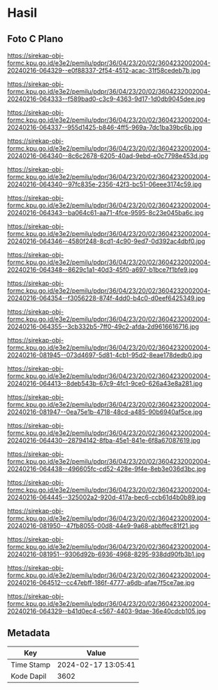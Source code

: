 # Hasil

## Foto C Plano

https://sirekap-obj-formc.kpu.go.id/e3e2/pemilu/pdpr/36/04/23/20/02/3604232002004-20240216-064329--e0f88337-2f54-4512-acac-31f58cedeb7b.jpg

https://sirekap-obj-formc.kpu.go.id/e3e2/pemilu/pdpr/36/04/23/20/02/3604232002004-20240216-064333--f589bad0-c3c9-4363-9d17-1d0db9045dee.jpg

https://sirekap-obj-formc.kpu.go.id/e3e2/pemilu/pdpr/36/04/23/20/02/3604232002004-20240216-064337--955d1425-b846-4ff5-969a-7dc1ba39bc6b.jpg

https://sirekap-obj-formc.kpu.go.id/e3e2/pemilu/pdpr/36/04/23/20/02/3604232002004-20240216-064340--8c6c2678-6205-40ad-9ebd-e0c7798e453d.jpg

https://sirekap-obj-formc.kpu.go.id/e3e2/pemilu/pdpr/36/04/23/20/02/3604232002004-20240216-064340--97fc835e-2356-42f3-bc51-06eee3174c59.jpg

https://sirekap-obj-formc.kpu.go.id/e3e2/pemilu/pdpr/36/04/23/20/02/3604232002004-20240216-064343--ba064c61-aa71-4fce-9595-8c23e045ba6c.jpg

https://sirekap-obj-formc.kpu.go.id/e3e2/pemilu/pdpr/36/04/23/20/02/3604232002004-20240216-064346--4580f248-8cd1-4c90-9ed7-0d392ac4dbf0.jpg

https://sirekap-obj-formc.kpu.go.id/e3e2/pemilu/pdpr/36/04/23/20/02/3604232002004-20240216-064348--8629c1a1-40d3-45f0-a697-b1bce7f1bfe9.jpg

https://sirekap-obj-formc.kpu.go.id/e3e2/pemilu/pdpr/36/04/23/20/02/3604232002004-20240216-064354--f3056228-874f-4dd0-b4c0-d0eef6425349.jpg

https://sirekap-obj-formc.kpu.go.id/e3e2/pemilu/pdpr/36/04/23/20/02/3604232002004-20240216-064355--3cb332b5-7ff0-49c2-afda-2d9616616716.jpg

https://sirekap-obj-formc.kpu.go.id/e3e2/pemilu/pdpr/36/04/23/20/02/3604232002004-20240216-081945--073d4697-5d81-4cb1-95d2-8eae178dedb0.jpg

https://sirekap-obj-formc.kpu.go.id/e3e2/pemilu/pdpr/36/04/23/20/02/3604232002004-20240216-064413--8deb543b-67c9-4fc1-9ce0-626a43e8a281.jpg

https://sirekap-obj-formc.kpu.go.id/e3e2/pemilu/pdpr/36/04/23/20/02/3604232002004-20240216-081947--0ea75e1b-4718-48cd-a485-90b6940af5ce.jpg

https://sirekap-obj-formc.kpu.go.id/e3e2/pemilu/pdpr/36/04/23/20/02/3604232002004-20240216-064430--28794142-8fba-45e1-841e-6f8a67087619.jpg

https://sirekap-obj-formc.kpu.go.id/e3e2/pemilu/pdpr/36/04/23/20/02/3604232002004-20240216-064438--496605fc-cd52-428e-9f4e-8eb3e036d3bc.jpg

https://sirekap-obj-formc.kpu.go.id/e3e2/pemilu/pdpr/36/04/23/20/02/3604232002004-20240216-064445--325002a2-920d-417a-bec6-ccb61d4b0b89.jpg

https://sirekap-obj-formc.kpu.go.id/e3e2/pemilu/pdpr/36/04/23/20/02/3604232002004-20240216-081950--47fb8055-00d8-44e9-9a68-abbffec81f21.jpg

https://sirekap-obj-formc.kpu.go.id/e3e2/pemilu/pdpr/36/04/23/20/02/3604232002004-20240216-081951--9306d92b-6936-4968-8295-938dd90fb3b1.jpg

https://sirekap-obj-formc.kpu.go.id/e3e2/pemilu/pdpr/36/04/23/20/02/3604232002004-20240216-064512--cc47ebff-186f-4777-a6db-afae7f5ce7ae.jpg

https://sirekap-obj-formc.kpu.go.id/e3e2/pemilu/pdpr/36/04/23/20/02/3604232002004-20240216-064329--b41d0ec4-c567-4403-9dae-36e40cdcb105.jpg


## Metadata

| Key        | Value               |
| ---------- | ------------------- |
| Time Stamp | 2024-02-17 13:05:41 |
| Kode Dapil | 3602                |



